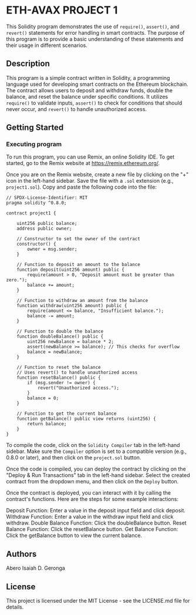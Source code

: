 # ETH-AVAX PROJECT 1

This Solidity program demonstrates the use of `require()`, `assert()`, and `revert()` statements for error handling in smart contracts. The purpose of this program is to provide a basic understanding of these statements and their usage in different scenarios.

## Description

This program is a simple contract written in Solidity, a programming language used for developing smart contracts on the Ethereum blockchain. The contract allows users to deposit and withdraw funds, double the balance, and reset the balance under specific conditions. It utilizes `require()` to validate inputs, `assert()` to check for conditions that should never occur, and `revert()` to handle unauthorized access.

## Getting Started

### Executing program

To run this program, you can use Remix, an online Solidity IDE. To get started, go to the Remix website at https://remix.ethereum.org/.

Once you are on the Remix website, create a new file by clicking on the "+" icon in the left-hand sidebar. Save the file with a `.sol` extension (e.g., `project1.sol`). Copy and paste the following code into the file:

```solidity
// SPDX-License-Identifier: MIT
pragma solidity ^0.8.0;

contract project1 {

    uint256 public balance;
    address public owner;

    // Constructor to set the owner of the contract
    constructor() {
        owner = msg.sender;
    }

    // Function to deposit an amount to the balance
    function deposit(uint256 amount) public {
        require(amount > 0, "Deposit amount must be greater than zero.");
        balance += amount;
    }

    // Function to withdraw an amount from the balance
    function withdraw(uint256 amount) public {
        require(amount <= balance, "Insufficient balance.");
        balance -= amount;
    }

    // Function to double the balance
    function doubleBalance() public {
        uint256 newBalance = balance * 2;
        assert(newBalance >= balance); // This checks for overflow
        balance = newBalance;
    }

    // Function to reset the balance
    // Uses revert() to handle unauthorized access
    function resetBalance() public {
        if (msg.sender != owner) {
            revert("Unauthorized access.");
        }
        balance = 0;
    }

    // Function to get the current balance
    function getBalance() public view returns (uint256) {
        return balance;
    }
}
```

To compile the code, click on the `Solidity Compiler` tab in the left-hand sidebar. Make sure the `Compiler` option is set to a compatible version (e.g., 0.8.0 or later), and then click on the `project.sol` button.

Once the code is compiled, you can deploy the contract by clicking on the "Deploy & Run Transactions" tab in the left-hand sidebar. Select the created contract from the dropdown menu, and then click on the `Deploy` button.

Once the contract is deployed, you can interact with it by calling the contract's functions. Here are the steps for some example interactions:

Deposit Function: Enter a value in the deposit input field and click deposit.
Withdraw Function: Enter a value in the withdraw input field and click withdraw.
Double Balance Function: Click the doubleBalance button.
Reset Balance Function: Click the resetBalance button.
Get Balance Function: Click the getBalance button to view the current balance.

## Authors
Abero Isaiah D. Geronga

## License
This project is licensed under the MIT License - see the LICENSE.md file for details.
